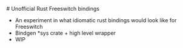 # Unofficial Rust Freeswitch bindings

- An experiment in what idiomatic rust bindings would look like for Freeswitch
- Bindgen *sys crate + high level wrapper
- WIP 
